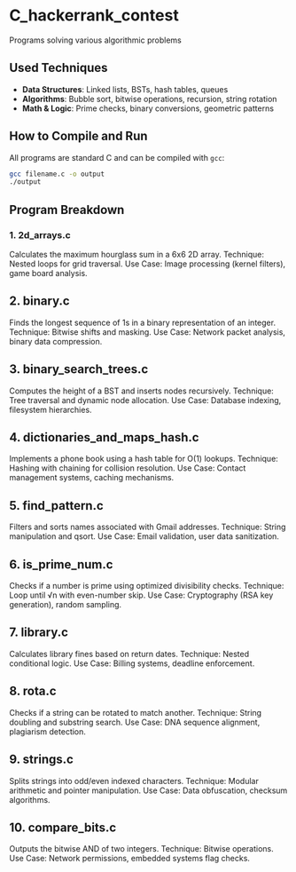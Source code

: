 # C_hackerrank_contest
Programs solving various algorithmic problems

## **Used Techniques**  
- **Data Structures**: Linked lists, BSTs, hash tables, queues  
- **Algorithms**: Bubble sort, bitwise operations, recursion, string rotation  
- **Math & Logic**: Prime checks, binary conversions, geometric patterns  

## **How to Compile and Run**  
All programs are standard C and can be compiled with `gcc`:  
```bash
gcc filename.c -o output  
./output
```
## Program Breakdown
### 1. 2d_arrays.c
Calculates the maximum hourglass sum in a 6x6 2D array.
Technique: Nested loops for grid traversal.
Use Case: Image processing (kernel filters), game board analysis.
## 2. binary.c
Finds the longest sequence of 1s in a binary representation of an integer.
Technique: Bitwise shifts and masking.
Use Case: Network packet analysis, binary data compression.
## 3. binary_search_trees.c
Computes the height of a BST and inserts nodes recursively.
Technique: Tree traversal and dynamic node allocation.
Use Case: Database indexing, filesystem hierarchies.
## 4. dictionaries_and_maps_hash.c
Implements a phone book using a hash table for O(1) lookups.
Technique: Hashing with chaining for collision resolution.
Use Case: Contact management systems, caching mechanisms.
## 5. find_pattern.c
Filters and sorts names associated with Gmail addresses.
Technique: String manipulation and qsort.
Use Case: Email validation, user data sanitization.
## 6. is_prime_num.c
Checks if a number is prime using optimized divisibility checks.
Technique: Loop until √n with even-number skip.
Use Case: Cryptography (RSA key generation), random sampling.
## 7. library.c
Calculates library fines based on return dates.
Technique: Nested conditional logic.
Use Case: Billing systems, deadline enforcement.
## 8. rota.c
Checks if a string can be rotated to match another.
Technique: String doubling and substring search.
Use Case: DNA sequence alignment, plagiarism detection.
## 9. strings.c
Splits strings into odd/even indexed characters.
Technique: Modular arithmetic and pointer manipulation.
Use Case: Data obfuscation, checksum algorithms.
## 10. compare_bits.c
Outputs the bitwise AND of two integers.
Technique: Bitwise operations.
Use Case: Network permissions, embedded systems flag checks.
